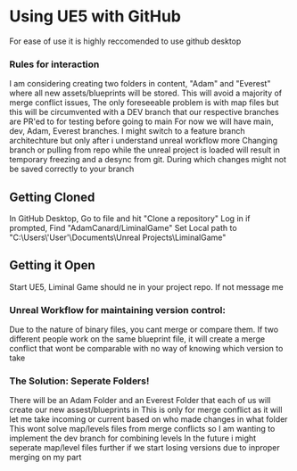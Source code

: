 <h1>Using UE5 with GitHub</h1>
For ease of use it is highly reccomended to use github desktop
<h3>Rules for interaction</h3>
I am considering creating two folders in content, "Adam" and "Everest" where all new assets/blueprints will be stored.
This will avoid a majority of merge conflict issues, The only foreseeable problem is with map files but this will be circumvented with a DEV branch that our respective branches are PR'ed to for testing before going to main
For now we will have main, dev, Adam, Everest branches. I might switch to a feature branch architechture but only after i understand unreal workflow more
Changing branch or pulling from repo while the unreal project is loaded will result in temporary freezing and a desync from git.
During which changes might not be saved correctly to your branch

<h2>Getting Cloned</h2>
In GitHub Desktop, Go to file and hit "Clone a repository"
Log in if prompted, Find "AdamCanard/LiminalGame"
Set Local path to
"C:\Users\'User'\Documents\Unreal Projects\LiminalGame"

<h2>Getting it Open</h2>
Start UE5, Liminal Game should ne in your project repo. If not message me  

<h3>Unreal Workflow for maintaining version control:</h3>
Due to the nature of binary files, you cant merge or compare them.
If two different people work on the same blueprint file, it will create a merge conflict that wont be comparable with no way of knowing which version to take
  <h3>The Solution: Seperate Folders!</h3>
  There will be an Adam Folder and an Everest Folder that each of us will create our new assest/blueprints in
  This is only for merge conflict as it will let me take incoming or current based on who made changes in what folder
  This wont solve map/levels files from merge conflicts so I am wanting to implement the dev branch for combining levels
  In the future i might seperate map/level files further if we start losing versions due to inproper merging on my part 
  
  
